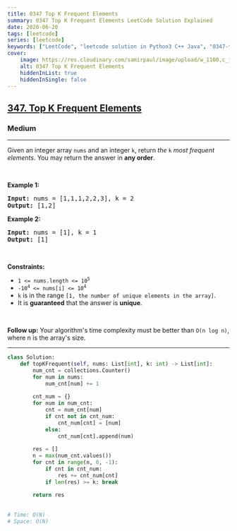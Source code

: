 ```yaml
---
title: 0347 Top K Frequent Elements
summary: 0347 Top K Frequent Elements LeetCode Solution Explained
date: 2020-06-20
tags: [leetcode]
series: [leetcode]
keywords: ["LeetCode", "leetcode solution in Python3 C++ Java", "0347-top-k-frequent-elements LeetCode Solution Explained"]
cover:
    image: https://res.cloudinary.com/samirpaul/image/upload/w_1100,c_fit,co_rgb:FFFFFF,l_text:Arial_75_bold:0347 Top K Frequent Elements - Solution Explained/problem-solving.webp
    alt: 0347 Top K Frequent Elements
    hiddenInList: true
    hiddenInSingle: false
---
```



<h2><a href="https://leetcode.com/problems/top-k-frequent-elements/">347. Top K Frequent Elements</a></h2><h3>Medium</h3><hr><div><p>Given an integer array <code>nums</code> and an integer <code>k</code>, return <em>the</em> <code>k</code> <em>most frequent elements</em>. You may return the answer in <strong>any order</strong>.</p>

<p>&nbsp;</p>
<p><strong class="example">Example 1:</strong></p>
<pre><strong>Input:</strong> nums = [1,1,1,2,2,3], k = 2
<strong>Output:</strong> [1,2]
</pre><p><strong class="example">Example 2:</strong></p>
<pre><strong>Input:</strong> nums = [1], k = 1
<strong>Output:</strong> [1]
</pre>
<p>&nbsp;</p>
<p><strong>Constraints:</strong></p>

<ul>
	<li><code>1 &lt;= nums.length &lt;= 10<sup>5</sup></code></li>
	<li><code>-10<sup>4</sup> &lt;= nums[i] &lt;= 10<sup>4</sup></code></li>
	<li><code>k</code> is in the range <code>[1, the number of unique elements in the array]</code>.</li>
	<li>It is <strong>guaranteed</strong> that the answer is <strong>unique</strong>.</li>
</ul>

<p>&nbsp;</p>
<p><strong>Follow up:</strong> Your algorithm's time complexity must be better than <code>O(n log n)</code>, where n is the array's size.</p>
</div>

---




```python
class Solution:
    def topKFrequent(self, nums: List[int], k: int) -> List[int]:
        num_cnt = collections.Counter()
        for num in nums:
            num_cnt[num] += 1
        
        cnt_num = {}
        for num in num_cnt:
            cnt = num_cnt[num]
            if cnt not in cnt_num: 
                cnt_num[cnt] = [num]
            else: 
                cnt_num[cnt].append(num)
        
        res = []
        n = max(num_cnt.values())
        for cnt in range(n, 0, -1):
            if cnt in cnt_num:
                res += cnt_num[cnt]
            if len(res) >= k: break
        
        return res
    
    
# Time: O(N)
# Space: O(N)
```
